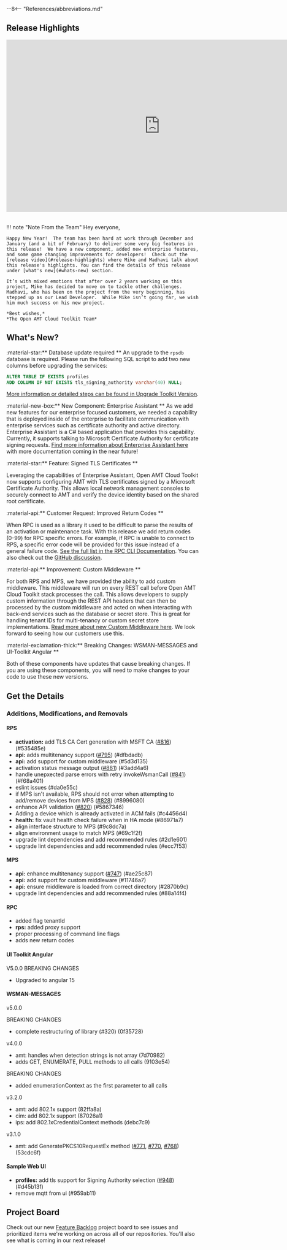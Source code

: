 --8<-- "References/abbreviations.md"
## Release Highlights

<div style="text-align:center;">
 <iframe width="800" height="450" src="https://www.youtube.com/embed/oIgNy5D0gr4" title="Open AMT January Release Video" frameborder="0" allow="accelerometer; autoplay; clipboard-write; encrypted-media; gyroscope; picture-in-picture" allowfullscreen></iframe>
</div>
<br>

!!! note "Note From the Team"
    Hey everyone,

    Happy New Year!  The team has been hard at work through December and January (and a bit of February) to deliver some very big features in this release!  We have a new component, added new enterprise features, and some game changing improvements for developers!  Check out the [release video](#release-highlights) where Mike and Madhavi talk about this release's highlights. You can find the details of this release under [what's new](#whats-new) section.

    It’s with mixed emotions that after over 2 years working on this project, Mike has decided to move on to tackle other challenges.  Madhavi, who has been on the project from the very beginning, has stepped up as our Lead Developer.  While Mike isn’t going far, we wish him much success on his new project.

    *Best wishes,*  
    *The Open AMT Cloud Toolkit Team*


## What's New?

:material-star:** Database update required **
An upgrade to the `rpsdb` database is required. Please run the following SQL script to add two new columns before upgrading the services:

``` sql
ALTER TABLE IF EXISTS profiles
ADD COLUMN IF NOT EXISTS tls_signing_authority varchar(40) NULL;
```

[More information or detailed steps can be found in Upgrade Toolkit Version](../Deployment/upgradeVersion/).

:material-new-box:** New Component: Enterprise Assistant **
As we add new features for our enterprise focused customers, we needed a capability that is deployed inside of the enterprise to facilitate communication with enterprise services such as certificate authority and active directory.  Enterprise Assistant is a C# based application that provides this capability.  Currently, it supports talking to Microsoft Certificate Authority for certificate signing requests.  [Find more information about Enterprise Assistant here](../Reference/EA/overview/) with more documentation coming in the near future! 

:material-star:** Feature: Signed TLS Certificates **

Leveraging the capabilities of Enterprise Assistant, Open AMT Cloud Toolkit now supports configuring AMT with TLS certificates signed by a Microsoft Certificate Authority.  This allows local network management consoles to securely connect to AMT and verify the device identity based on the shared root certificate.

:material-api:** Customer Request: Improved Return Codes **

When RPC is used as a library it used to be difficult to parse the results of an activation or maintenance task.  With this release we add return codes (0-99) for RPC specific errors.  For example, if RPC is unable to connect to RPS, a specific error code will be provided for this issue instead of a general failure code.  [See the full list in the RPC CLI Documentation](../Reference/RPC/libraryRPC/#rpc-error-code-charts). You can also check out the [GitHub discussion](https://github.com/open-amt-cloud-toolkit/open-amt-cloud-toolkit/discussions/146).

:material-api:** Improvement: Custom Middleware **

For both RPS and MPS, we have provided the ability to add custom middleware.  This middleware will run on every REST call before Open AMT Cloud Toolkit stack processes the call.  This allows developers to supply custom information through the REST API headers that can then be processed by the custom middleware and acted on when interacting with back-end services such as the database or secret store.  This is great for handling tenant IDs for multi-tenancy or custom secret store implementations. [Read more about new Custom Middleware here](../Reference/middlewareExtensibility/).  We look forward to seeing how our customers use this.

:material-exclamation-thick:** Breaking Changes: WSMAN-MESSAGES and UI-Toolkit Angular **

Both of these components have updates that cause breaking changes.  If you are using these components, you will need to make changes to your code to use these new versions.

## Get the Details

### Additions, Modifications, and Removals

#### RPS
- **activation:** add TLS CA Cert generation with MSFT CA ([#816](https://github.com/open-amt-cloud-toolkit/rps/issues/816)) (#535485e) 
- **api:** adds multitenancy support ([#795](https://github.com/open-amt-cloud-toolkit/rps/issues/795)) (#dfbdadb) 
- **api:** add support for custom middleware (#5d3d135)
- activation status message output ([#881](https://github.com/open-amt-cloud-toolkit/rps/issues/881)) (#3add4a6) 
- handle unepxected parse errors with retry invokeWsmanCall ([#841](https://github.com/open-amt-cloud-toolkit/rps/issues/841)) (#f68a401) 
- eslint issues (#da0e55c) 
- if MPS isn't available, RPS should not error when attempting to add/remove devices from MPS ([#828](https://github.com/open-amt-cloud-toolkit/rps/issues/828)) (#8996080) 
- enhance API validation ([#820](https://github.com/open-amt-cloud-toolkit/rps/issues/820)) (#5867346) 
- Adding a device which is already activated in ACM fails (#c4456d4) 
- **health:** fix vault health check failure when in HA mode (#86971a7)
- align interface structure to MPS (#9c8dc7a) 
- align environment usage to match MPS (#69c1f2f) 
- upgrade lint dependencies and add recommended rules (#2d1e601) 
- upgrade lint dependencies and add recommended rules (#ecc7f53)

#### MPS
- **api:** enhance multitenancy support ([#747](https://github.com/open-amt-cloud-toolkit/mps/issues/747)) (#ae25c87) 
- **api:** add support for custom middleware (#11746a7) 
- **api:** ensure middleware is loaded from correct directory (#2870b9c)
- upgrade lint dependencies and add recommended rules (#88a14f4)

#### RPC
- added flag tenantId
- **rps:** added proxy support
- proper processing of command line flags
- adds new return codes

#### UI Toolkit Angular
V5.0.0
BREAKING CHANGES

- Upgraded to angular 15

#### WSMAN-MESSAGES
v5.0.0

BREAKING CHANGES

- complete restructuring of library (#320) (0f35728)

v4.0.0

- amt: handles when detection strings is not array (7d70982)
- adds GET, ENUMERATE, PULL methods to all calls (9103e54)

BREAKING CHANGES

- added enumerationContext as the first parameter to all calls

v3.2.0

- amt: add 802.1x support (82ffa8a)
- cim: add 802.1x support (87026a1)
- ips: add 802.1xCredentialContext methods (debc7c9)

v3.1.0

- amt: add GeneratePKCS10RequestEx method ([#771](https://github.com/open-amt-cloud-toolkit/rps/issues/771), [#770](https://github.com/open-amt-cloud-toolkit/rps/issues/770), [#768](https://github.com/open-amt-cloud-toolkit/rps/issues/768)) (53cdc6f) 

#### Sample Web UI
- **profiles:** add tls support for Signing Authority selection ([#948](https://github.com/open-amt-cloud-toolkit/sample-web-ui/issues/948)) (#d45b13f) 
- remove mqtt from ui (#959ab11) 


## Project Board
Check out our new [Feature Backlog](https://github.com/orgs/open-amt-cloud-toolkit/projects/5) project board to see issues and prioritized items we're working on across all of our repositories.  You'll also see what is coming in our next release!
